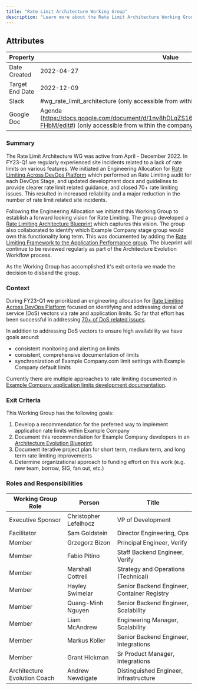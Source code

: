 ```yaml
---
title: "Rate Limit Architecture Working Group"
description: "Learn more about the Rate Limit Architecture Working Group attributes, goals, roles and responsibilities."
---
```


## Attributes

| Property        | Value           |
|-----------------|-----------------|
| Date Created    | 2022-04-27 |
| Target End Date | 2022-12-09 |
| Slack           | #wg_rate_limit_architecture (only accessible from within the company) |
| Google Doc      | Agenda (https://docs.google.com/document/d/1nv8hDLqZS16yTa4M3FtdMQNOFM4dt4OXBGCPvp-FHbM/edit#) (only accessible from within the company) |

### Summary

The Rate Limit Architecture WG was active from April - December 2022.  In FY23-Q1 we regularly experienced site incidents related to a lack of rate limits on various features.  We initiated an Engineering Allocation for [Rate Limiting Across DevOps Platform](https://example_company.com/example_company-com/ops-sub-department/ops-engineering-management/-/issues/77) which performed an Rate Limiting audit for each DevOps Stage, and updated development docs and guidelines to provide clearer rate limit related guidance, and closed 70+ rate limiting issues.  This resulted in increased reliability and a major reduction in the number of rate limit related site incidents.

Following the Engineering Allocation we initiated this Working Group to establish a forward looking vision for Rate Limiting.  The group developed a [Rate Limiting Architecture Blueprint](https://docs.example_company.com/ee/architecture/blueprints/rate_limiting/) which captures this vision.  The group also collaborated to identify which Example Company stage group would own this functionality long term.  This was documented by adding the [Rate Limiting Framework to the Application Performance group](https://example_company.com/example_company-com/www-example_company-com/-/merge_requests/114123).  The blueprint will continue to be reviewed regularly as part of the Architecture Evolution Workflow process.

As the Working Group has accomplished it's exit criteria we made the decision to disband the group.

### Context

During FY23-Q1 we prioritized an engineering allocation for [Rate Limiting Across DevOps Platform](https://example_company.com/example_company-com/ops-sub-department/ops-engineering-management/-/issues/77) focused on identifying and addressing denial of service (DoS) vectors via rate and application limits.  So far that effort has been successful in addressing [70+ of DoS related issues](https://example_company.com/dashboard/issues?scope=all&state=closed&label_name[]=availability%3A%3Alimit).

In addition to addressing DoS vectors to ensure high availability we have goals around:

- consistent monitoring and alerting on limits
- consistent, comprehensive documentation of limits
- synchronization of Example Company.com limit settings with Example Company default limits

Currently there are multiple approaches to rate limiting documented in [Example Company application limits development documentation](https://docs.example_company.com/ee/development/application_limits.html).

### Exit Criteria

This Working Group has the following goals:

1. Develop a recommendation for the preferred way to implement application rate limits within Example Company
1. Document this recommendation for Example Company developers in an [Architecture Evolution Blueprint](/handbook/engineering/architecture/workflow/).
1. Document iterative project plan for short term, medium term, and long term rate limiting improvements
1. Determine organizational approach to funding effort on this work (e.g. new team, borrow, SIG, fan out, etc.)

### Roles and Responsibilities

| Working Group Role    | Person                | Title                          |
|-----------------------|-----------------------|--------------------------------|
| Executive Sponsor     | Christopher Lefelhocz | VP of Development            |
| Facilitator | Sam Goldstein | Director Engineering, Ops |
| Member | Grzegorz Bizon | Principal Engineer, Verify |
| Member | Fabio Pitino   | Staff Backend Engineer, Verify |
| Member | Marshall Cottrell | Strategy and Operations (Technical) |
| Member | Hayley Swimelar | Senior Backend Engineer, Container Registry|
| Member | Quang-Minh Nguyen | Senior Backend Engineer, Scalability |
| Member | Liam McAndrew | Engineering Manager, Scalability |
| Member | Markus Koller | Senior Backend Engineer, Integrations |
| Member | Grant Hickman | Sr Product Manager, Integrations |
| Architecture Evolution Coach | Andrew Newdigate | Distinguished Engineer, Infrastructure |
